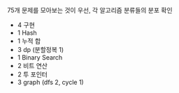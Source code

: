 75개 문제를 모아보는 것이 우선, 각 알고리즘 분류들의 분포 확인

- 4 구현
- 1 Hash
- 1 누적 합
- 3 dp (분할정복 1)
- 1 Binary Search 
- 2 비트 연산 
- 2 투 포인터
- 3 graph (dfs 2, cycle 1)
